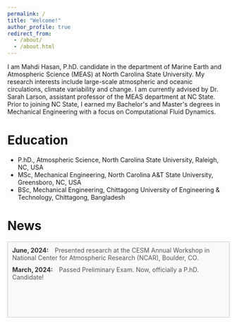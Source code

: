```yaml
---
permalink: /
title: "Welcome!"
author_profile: true
redirect_from: 
  - /about/
  - /about.html
---
```

I am Mahdi Hasan, P.hD. candidate in the department of Marine Earth and Atmospheric Science (MEAS) at North Carolina State University.  My research interests include large-scale atmospheric and oceanic circulations, climate variability and change. I am currently advised by Dr. Sarah Larson, assistant professor of the MEAS department at NC State. Prior to joining NC State, I earned my Bachelor's and Master's degrees in Mechanical Engineering with a focus on Computational Fluid Dynamics.

Education
=======
- P.hD., Atmospheric Science, North Carolina State University, Raleigh, NC, USA
- MSc, Mechanical Engineering, North Carolina A&T State University, Greensboro, NC, USA
- BSc, Mechanical Engineering, Chittagong University of Engineering & Technology, Chittagong, Bangladesh

<!-- News feed below. Need regular updates -->

<style>
  .news-container {
    height: 150px;
    overflow-y: scroll;
    border: 1px solid #ccc;
    padding: 10px;
    background-color: #f9f9f9;
  }
  .news-item {
    margin-bottom: 10px;
  }
  .news-date {
    font-weight: bold;
    color: #333;
  }
  .news-content {
    margin-left: 10px;
    color: #555;
  }
</style>

News
====
<div class="news-container">
    <div class="news-item">
    <span class="news-date">June, 2024:</span>
    <span class="news-content">Presented research at the CESM Annual Workshop in National Center for Atmospheric Research (NCAR), Boulder, CO.</span>
  </div>
  <div class="news-item">
    <span class="news-date">March, 2024:</span>
    <span class="news-content">Passed Preliminary Exam. Now, officially a P.hD. Candidate!</span>
</div>
